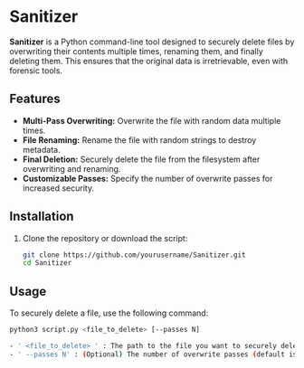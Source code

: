 # Sanitizer

**Sanitizer** is a Python command-line tool designed to securely delete files by overwriting their contents multiple times, renaming them, and finally deleting them. This ensures that the original data is irretrievable, even with forensic tools.

## Features

- **Multi-Pass Overwriting:** Overwrite the file with random data multiple times.
- **File Renaming:** Rename the file with random strings to destroy metadata.
- **Final Deletion:** Securely delete the file from the filesystem after overwriting and renaming.
- **Customizable Passes:** Specify the number of overwrite passes for increased security.

## Installation

1. Clone the repository or download the script:

   ```bash
   git clone https://github.com/yourusername/Sanitizer.git
   cd Sanitizer

## Usage
To securely delete a file, use the following command:

   ```bash
   python3 script.py <file_to_delete> [--passes N]

- ' <file_to_delete> ' : The path to the file you want to securely delete.
- ' --passes N' : (Optional) The number of overwrite passes (default is 3).
